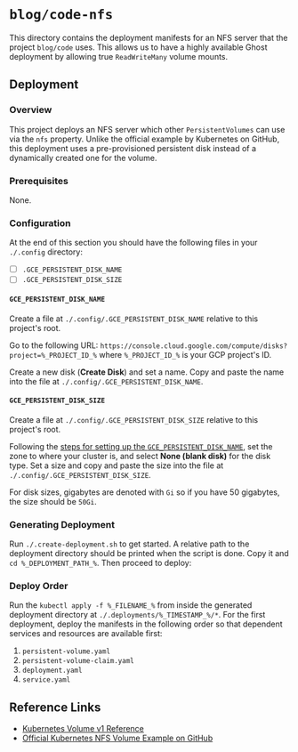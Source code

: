 # `blog/code-nfs`
This directory contains the deployment manifests for an NFS server that the project `blog/code` uses. This allows us to have a highly available Ghost deployment by allowing true `ReadWriteMany` volume mounts.

## Deployment
### Overview
This project deploys an NFS server which other `PersistentVolumes` can use via the `nfs` property. Unlike the official example by Kubernetes on GitHub, this deployment uses a pre-provisioned persistent disk instead of a dynamically created one for the volume.

### Prerequisites
None.

### Configuration
At the end of this section you should have the following files in your `./.config` directory:

- [ ] `.GCE_PERSISTENT_DISK_NAME`
- [ ] `.GCE_PERSISTENT_DISK_SIZE`

#### `GCE_PERSISTENT_DISK_NAME`
Create a file at `./.config/.GCE_PERSISTENT_DISK_NAME` relative to this project's root.

Go to the following URL: `https://console.cloud.google.com/compute/disks?project=%_PROJECT_ID_%` where `%_PROJECT_ID_%` is your GCP project's ID.

Create a new disk (**Create Disk**) and set a name. Copy and paste the name into the file at `./.config/.GCE_PERSISTENT_DISK_NAME`.

#### `GCE_PERSISTENT_DISK_SIZE`
Create a file at `./.config/.GCE_PERSISTENT_DISK_SIZE` relative to this project's root.

Following the [steps for setting up the `GCE_PERSISTENT_DISK_NAME`](#gce_persistent_disk_name), set the zone to where your cluster is, and select **None (blank disk)** for the disk type. Set a size and copy and paste the size into the file at `./.config/.GCE_PERSISTENT_DISK_SIZE`.

For disk sizes, gigabytes are denoted with `Gi` so if you have 50 gigabytes, the size should be `50Gi`.

### Generating Deployment
Run `./.create-deployment.sh` to get started. A relative path to the deployment directory should be printed when the script is done. Copy it and `cd %_DEPLOYMENT_PATH_%`. Then proceed to deploy:

### Deploy Order
Run the `kubectl apply -f %_FILENAME_%` from inside the generated deployment directory at `./.deployments/%_TIMESTAMP_%/*`. For the first deployment, deploy the manifests in the following order so that dependent services and resources are available first:

1. `persistent-volume.yaml`
2. `persistent-volume-claim.yaml`
3. `deployment.yaml`
4. `service.yaml`

## Reference Links
- [Kubernetes Volume v1 Reference](https://kubernetes.io/docs/reference/generated/kubernetes-api/v1.9/#volume-v1-core)
- [Official Kubernetes NFS Volume Example on GitHub](https://github.com/kubernetes/kubernetes/tree/master/examples/volumes/nfs)